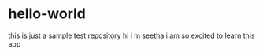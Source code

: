 # hello-world
this is just a sample test repository
hi i m seetha i am so excited to learn this app
